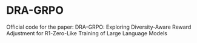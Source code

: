 # DRA-GRPO
Official code for the paper: DRA-GRPO: Exploring Diversity-Aware Reward Adjustment for R1-Zero-Like Training of Large Language Models
